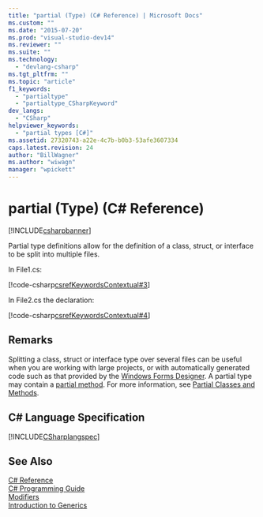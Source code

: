```yaml
---
title: "partial (Type) (C# Reference) | Microsoft Docs"
ms.custom: ""
ms.date: "2015-07-20"
ms.prod: "visual-studio-dev14"
ms.reviewer: ""
ms.suite: ""
ms.technology: 
  - "devlang-csharp"
ms.tgt_pltfrm: ""
ms.topic: "article"
f1_keywords: 
  - "partialtype"
  - "partialtype_CSharpKeyword"
dev_langs: 
  - "CSharp"
helpviewer_keywords: 
  - "partial types [C#]"
ms.assetid: 27320743-a22e-4c7b-b0b3-53afe3607334
caps.latest.revision: 24
author: "BillWagner"
ms.author: "wiwagn"
manager: "wpickett"
---
```

# partial (Type) (C# Reference)
[!INCLUDE[csharpbanner](../../../includes/csharpbanner.md)]

Partial type definitions allow for the definition of a class, struct, or interface to be split into multiple files.  
  
 In File1.cs:  
  
 [!code-csharp[csrefKeywordsContextual#3](../../../snippets/csharp/VS_Snippets_VBCSharp/csrefKeywordsContextual/CS/csrefKeywordsContextual.cs#3)]  
  
 In File2.cs the declaration:  
  
 [!code-csharp[csrefKeywordsContextual#4](../../../snippets/csharp/VS_Snippets_VBCSharp/csrefKeywordsContextual/CS/csrefKeywordsContextual.cs#4)]  
  
## Remarks  
 Splitting a class, struct or interface type over several files can be useful when you are working with large projects, or with automatically generated code such as that provided by the [Windows Forms Designer](http://msdn.microsoft.com/en-us/3c3d61f8-f36c-4d41-b9c3-398376fabb15). A partial type may contain a [partial method](../../../csharp/language-reference/keywords/partial-method.md). For more information, see [Partial Classes and Methods](../../../csharp/programming-guide/classes-and-structs/partial-classes-and-methods.md).  
  
## C# Language Specification  
 [!INCLUDE[CSharplangspec](../../../includes/csharplangspec-md.md)]  
  
## See Also  
 [C# Reference](../../../csharp/language-reference/index.md)   
 [C# Programming Guide](../../../csharp/programming-guide/index.md)   
 [Modifiers](../../../csharp/language-reference/keywords/modifiers.md)   
 [Introduction to Generics](../../../csharp/programming-guide/generics/introduction-to-generics.md)